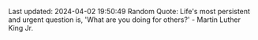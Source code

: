 Last updated: 2024-04-02 19:50:49
Random Quote: Life's most persistent and urgent question is, 'What are you doing for others?' - Martin Luther King Jr.